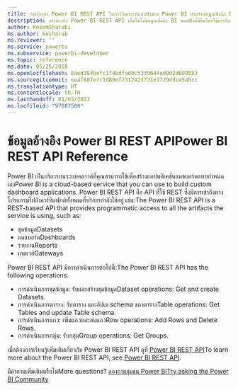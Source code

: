 ```yaml
---
title: การอ้างอิง Power BI REST API ในการวิเคราะห์แบบฝังของ Power BI สำหรับข้อมูลเชิงลึก BI แบบฝังที่ดีขึ้น
description: การอ้างอิง Power BI REST API เพื่อให้ได้ข้อมูลเชิงลึก BI แบบฝังที่ดีขึ้นโดยใช้การวิเคราะห์แบบฝังตัวของ Power BI
author: KesemSharabi
ms.author: kesharab
ms.reviewer: ''
ms.service: powerbi
ms.subservice: powerbi-developer
ms.topic: reference
ms.date: 05/25/2018
ms.openlocfilehash: 8aed384befc1f4bdfad0c5339644ad002d609583
ms.sourcegitcommit: eeaf607e7c1d89ef7312421731e1729ddce5a5cc
ms.translationtype: HT
ms.contentlocale: th-TH
ms.lasthandoff: 01/05/2021
ms.locfileid: "97887580"
---
```

# <a name="power-bi-rest-api-reference"></a><span data-ttu-id="9df9c-104">ข้อมูลอ้างอิง Power BI REST API</span><span class="sxs-lookup"><span data-stu-id="9df9c-104">Power BI REST API Reference</span></span>

<span data-ttu-id="9df9c-105">Power BI เป็นบริการบนระบบคลาวด์ที่คุณสามารถใช้เพื่อสร้างแอปพลิเคชันแดชบอร์ดแบบกำหนดเอง</span><span class="sxs-lookup"><span data-stu-id="9df9c-105">Power BI is a cloud-based service that you can use to build custom dashboard applications.</span></span> <span data-ttu-id="9df9c-106">Power BI REST API คือ API ที่ใช้ REST ซึ่งมีการเข้าถึงทางโปรแกรมไปยังอาร์ทิแฟกต์ทั้งหมดที่บริการกำลังใช้อยู่ เช่น:</span><span class="sxs-lookup"><span data-stu-id="9df9c-106">The Power BI REST API is a REST-based API that provides programmatic access to all the artifacts the service is using, such as:</span></span>
* <span data-ttu-id="9df9c-107">ชุดข้อมูล</span><span class="sxs-lookup"><span data-stu-id="9df9c-107">Datasets</span></span>
* <span data-ttu-id="9df9c-108">แดชบอร์ด</span><span class="sxs-lookup"><span data-stu-id="9df9c-108">Dashboards</span></span>
* <span data-ttu-id="9df9c-109">รายงาน</span><span class="sxs-lookup"><span data-stu-id="9df9c-109">Reports</span></span>
* <span data-ttu-id="9df9c-110">เกตเวย์</span><span class="sxs-lookup"><span data-stu-id="9df9c-110">Gateways</span></span>

<span data-ttu-id="9df9c-111">Power BI REST API มีการดำเนินการต่อไปนี้:</span><span class="sxs-lookup"><span data-stu-id="9df9c-111">The Power BI REST API has the following operations:</span></span>

* <span data-ttu-id="9df9c-112">การดำเนินการชุดข้อมูล: รับและสร้างชุดข้อมูล</span><span class="sxs-lookup"><span data-stu-id="9df9c-112">Dataset operations: Get and create Datasets.</span></span>
* <span data-ttu-id="9df9c-113">การดำเนินการตาราง: รับตาราง และอัปเด schema ของตาราง</span><span class="sxs-lookup"><span data-stu-id="9df9c-113">Table operations: Get Tables and update Table schema.</span></span>
* <span data-ttu-id="9df9c-114">การดำเนินการแถว: เพิ่มแถวและลบแถว</span><span class="sxs-lookup"><span data-stu-id="9df9c-114">Row operations: Add Rows and Delete Rows.</span></span>
* <span data-ttu-id="9df9c-115">การดำเนินการกลุ่ม: รับกลุ่ม</span><span class="sxs-lookup"><span data-stu-id="9df9c-115">Group operations: Get Groups.</span></span>

<span data-ttu-id="9df9c-116">เมื่อต้องการเรียนรู้เพิ่มเติมเกี่ยวกับ Power BI REST API ดูที่ [Power BI REST API](/rest/api/power-bi/)</span><span class="sxs-lookup"><span data-stu-id="9df9c-116">To learn more about the Power BI REST API, see [Power BI REST API](/rest/api/power-bi/).</span></span>

<span data-ttu-id="9df9c-117">มีคำถามเพิ่มเติมหรือไม่</span><span class="sxs-lookup"><span data-stu-id="9df9c-117">More questions?</span></span> [<span data-ttu-id="9df9c-118">ลองถามชุมชน Power BI</span><span class="sxs-lookup"><span data-stu-id="9df9c-118">Try asking the Power BI Community</span></span>](https://community.powerbi.com/)